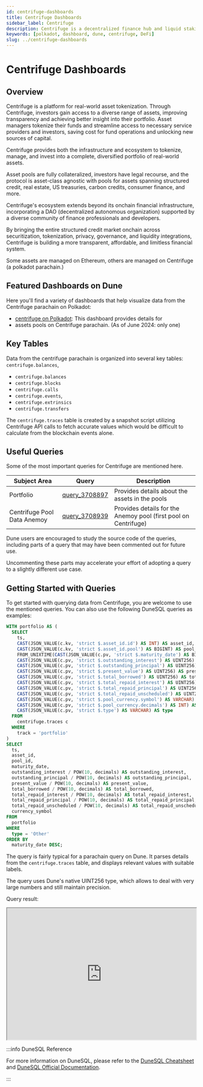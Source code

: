 ```yaml
---
id: centrifuge-dashboards
title: Centrifuge Dashboards
sidebar_label: Centrifuge
description: Centrifuge is a decentralized finance hub and liquid staking platform.
keywords: [polkadot, dashboard, dune, centrifuge, DeFi]
slug: ../centrifuge-dashboards
---
```


# Centrifuge Dashboards

## Overview

Centrifuge is a platform for real-world asset tokenization. Through Centrifuge, investors gain
access to a diverse range of assets, improving transparency and achieving better insight into their
portfolio. Asset managers tokenize their funds and streamline access to necessary service providers
and investors, saving cost for fund operations and unlocking new sources of capital.

Centrifuge provides both the infrastructure and ecosystem to tokenize, manage, and invest into a
complete, diversified portfolio of real-world assets.

Asset pools are fully collateralized, investors have legal recourse, and the protocol is asset-class
agnostic with pools for assets spanning structured credit, real estate, US treasuries, carbon
credits, consumer finance, and more.

Centrifuge's ecosystem extends beyond its onchain financial infrastructure, incorporating a DAO
(decentralized autonomous organization) supported by a diverse community of finance professionals
and developers.

By bringing the entire structured credit market onchain across securitization, tokenization,
privacy, governance, and liquidity integrations, Centrifuge is building a more transparent,
affordable, and limitless financial system.

Some assets are managed on Ethereum, others are managed on Centrifuge (a polkadot parachain.)

## Featured Dashboards on Dune

Here you'll find a variety of dashboards that help visualize data from the Centrifuge parachain on
Polkadot:

- [centrifuge on Polkadot](https://dune.com/substrate/centrifuge): This dashboard provides details
  for
- assets pools on Centrifuge parachain. (As of June 2024: only one)

## Key Tables

Data from the centrifuge parachain is organized into several key tables: `centrifuge.balances`,

- `centrifuge.balances`
- `centrifuge.blocks`
- `centrifuge.calls`
- `centrifuge.events`,
- `centrifuge.extrinsics`
- `centrifuge.transfers`

The `centrifuge.traces` table is created by a snapshot script utilizing Centrifuge API calls to
fetch accurate values which would be difficult to calculate from the blockchain events alone.

## Useful Queries

Some of the most important queries for Centrifuge are mentioned here.

| Subject Area                | Query                                             | Description                                                     |
| --------------------------- | ------------------------------------------------- | --------------------------------------------------------------- |
| Portfolio                   | [query_3708897](https://dune.com/queries/3708897) | Provides details about the assets in the pools                  |
| Centrifuge Pool Data Anemoy | [query_3708939](https://dune.com/queries/3708939) | Provides details for the Anemoy pool (first pool on Centrifuge) |

Dune users are encouraged to study the source code of the queries, including parts of a query that
may have been commented out for future use.

Uncommenting these parts may accelerate your effort of adopting a query to a slightly different use
case.

## Getting Started with Queries

To get started with querying data from Centrifuge, you are welcome to use the mentioned queries. You
can also use the following DuneSQL queries as examples:

```sql title="Centrifuge Loan Market Data" showLineNumbers
WITH portfolio AS (
  SELECT
    ts,
    CAST(JSON_VALUE(c.kv, 'strict $.asset_id.id') AS INT) AS asset_id,
    CAST(JSON_VALUE(c.kv, 'strict $.asset_id.pool') AS BIGINT) AS pool_id,
    FROM_UNIXTIME(CAST(JSON_VALUE(c.pv, 'strict $.maturity_date') AS BIGINT)) AS maturity_date,
    CAST(JSON_VALUE(c.pv, 'strict $.outstanding_interest') AS UINT256) AS outstanding_interest,
    CAST(JSON_VALUE(c.pv, 'strict $.outstanding_principal') AS UINT256) AS outstanding_principal,
    CAST(JSON_VALUE(c.pv, 'strict $.present_value') AS UINT256) AS present_value,
    CAST(JSON_VALUE(c.pv, 'strict $.total_borrowed') AS UINT256) AS total_borrowed,
    CAST(JSON_VALUE(c.pv, 'strict $.total_repaid_interest') AS UINT256) AS total_repaid_interest,
    CAST(JSON_VALUE(c.pv, 'strict $.total_repaid_principal') AS UINT256) AS total_repaid_principal,
    CAST(JSON_VALUE(c.pv, 'strict $.total_repaid_unscheduled') AS UINT256) AS total_repaid_unscheduled,
    CAST(JSON_VALUE(c.pv, 'strict $.pool_currency.symbol') AS VARCHAR) AS currency_symbol,
    CAST(JSON_VALUE(c.pv, 'strict $.pool_currency.decimals') AS INT) AS decimals,
    CAST(JSON_VALUE(c.pv, 'strict $.type') AS VARCHAR) AS type
  FROM
    centrifuge.traces c
  WHERE
    track = 'portfolio'
)
SELECT
  ts,
  asset_id,
  pool_id,
  maturity_date,
  outstanding_interest / POW(10, decimals) AS outstanding_interest,
  outstanding_principal / POW(10, decimals) AS outstanding_principal,
  present_value / POW(10, decimals) AS present_value,
  total_borrowed / POW(10, decimals) AS total_borrowed,
  total_repaid_interest / POW(10, decimals) AS total_repaid_interest,
  total_repaid_principal / POW(10, decimals) AS total_repaid_principal,
  total_repaid_unscheduled / POW(10, decimals) AS total_repaid_unscheduled,
  currency_symbol
FROM
  portfolio
WHERE
  type = 'Other'
ORDER BY
  maturity_date DESC;

```

The query is fairly typical for a parachain query on Dune. It parses details from the
`centrifuge.traces` table, and displays relevant values with suitable labels.

The query uses Dune's native UINT256 type, which allows to deal with very large numbers and still
maintain precision.

Query result:

<iframe src="https://dune.com/embeds/3734046/6280352/" height="350" width="100%"></iframe>

:::info DuneSQL Reference

For more information on DuneSQL, please refer to the [DuneSQL Cheatsheet](../dunesql-cheatsheet.md)
and
[DuneSQL Official Documentation](https://docs.dune.com/query-engine/Functions-and-operators/index).

:::
